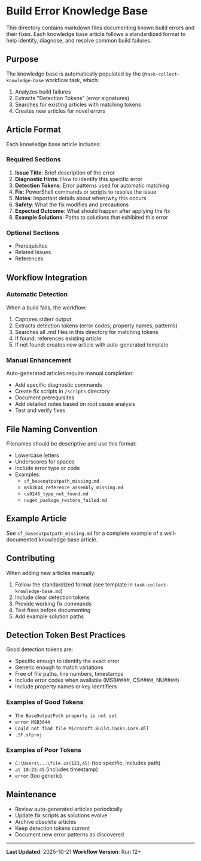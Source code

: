 # Build Error Knowledge Base

This directory contains markdown files documenting known build errors and their fixes. Each knowledge base article follows a standardized format to help identify, diagnose, and resolve common build failures.

## Purpose

The knowledge base is automatically populated by the `@task-collect-knowledge-base` workflow task, which:
1. Analyzes build failures
2. Extracts "Detection Tokens" (error signatures)
3. Searches for existing articles with matching tokens
4. Creates new articles for novel errors

## Article Format

Each knowledge base article includes:

### Required Sections

1. **Issue Title**: Brief description of the error
2. **Diagnostic Hints**: How to identify this specific error
3. **Detection Tokens**: Error patterns used for automatic matching
4. **Fix**: PowerShell commands or scripts to resolve the issue
5. **Notes**: Important details about when/why this occurs
6. **Safety**: What the fix modifies and precautions
7. **Expected Outcome**: What should happen after applying the fix
8. **Example Solutions**: Paths to solutions that exhibited this error

### Optional Sections

- Prerequisites
- Related Issues
- References

## Workflow Integration

### Automatic Detection

When a build fails, the workflow:
1. Captures stderr output
2. Extracts detection tokens (error codes, property names, patterns)
3. Searches all .md files in this directory for matching tokens
4. If found: references existing article
5. If not found: creates new article with auto-generated template

### Manual Enhancement

Auto-generated articles require manual completion:
- Add specific diagnostic commands
- Create fix scripts in `/scripts` directory
- Document prerequisites
- Add detailed notes based on root cause analysis
- Test and verify fixes

## File Naming Convention

Filenames should be descriptive and use this format:
- Lowercase letters
- Underscores for spaces
- Include error type or code
- Examples:
  - `sf_baseoutputpath_missing.md`
  - `msb3644_reference_assembly_missing.md`
  - `cs0246_type_not_found.md`
  - `nuget_package_restore_failed.md`

## Example Article

See `sf_baseoutputpath_missing.md` for a complete example of a well-documented knowledge base article.

## Contributing

When adding new articles manually:
1. Follow the standardized format (see template in `task-collect-knowledge-base.md`)
2. Include clear detection tokens
3. Provide working fix commands
4. Test fixes before documenting
5. Add example solution paths

## Detection Token Best Practices

Good detection tokens are:
- Specific enough to identify the exact error
- Generic enough to match variations
- Free of file paths, line numbers, timestamps
- Include error codes when available (MSB####, CS####, NU####)
- Include property names or key identifiers

### Examples of Good Tokens
- `The BaseOutputPath property is not set`
- `error MSB3644`
- `Could not find file Microsoft.Build.Tasks.Core.dll`
- `.SF.sfproj`

### Examples of Poor Tokens
- `C:\Users\...\file.cs(123,45)` (too specific, includes path)
- `at 10:23:45` (includes timestamp)
- `error` (too generic)

## Maintenance

- Review auto-generated articles periodically
- Update fix scripts as solutions evolve
- Archive obsolete articles
- Keep detection tokens current
- Document new error patterns as discovered

---

**Last Updated**: 2025-10-21
**Workflow Version**: Run 12+
